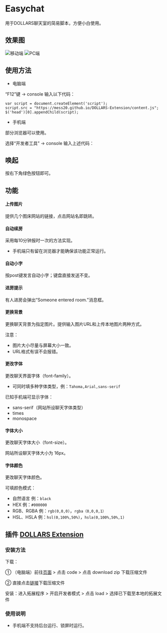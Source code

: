 # Easychat

用于DOLLARS聊天室的简易脚本，方便小白使用。

## 效果图

![移动端](http://i.miaosu.bid/data/f_31711428.jpg)
![PC端](https://s3.bmp.ovh/imgs/2022/07/23/48a6442f429a54d1.jpg)


## 使用方法
- 电脑端

“F12”键 → console 输入以下代码：
```
var script = document.createElement('script');
script.src = "https://mess20.github.io/DOLLARS-Extension/content.js";
$('head')[0].appendChild(script);
```

- 手机端

部分浏览器可以使用。

选择“开发者工具” → console 输入上述代码：

## 唤起
按右下角绿色按钮即可。

## 功能

#### 上传图片
提供几个图床网站的链接，点击网站名即跳转。


#### 自动续房
采用每10分钟报时一次的方法实现。

- 手机端只有留在浏览器才能确保该功能正常运行。

#### 自动小字
按post键发言自动小字；键盘直接发送不变。

#### 进房提示
有人进房会弹出“Someone entered room.”消息框。

#### 更换背景
更换聊天背景为指定图片。提供输入图片URL和上传本地图片两种方式。

注意：
- 图片大小尽量与屏幕大小一致。
- URL格式有误不会报错。

#### 更改字体
更改聊天界面字体（font-family）。

- 可同时填多种字体类型，例：`Tahoma,Arial,sans-serif`

已知手机端可显示字体：
- sans-serif（网站所设聊天字体类型）
- times
- monospace

#### 字体大小
更改聊天字体大小（font-size）。

网站所设聊天字体大小为 16px。

#### 字体颜色
更改聊天字体颜色。

可填颜色模式：
- 自然语言 例：`black`
- HEX 例：`#000000`
- RGB、RGBA 例：`rgb(0,0,0)`，`rgba（0,0,0,1）`
- HSL、HSLA 例：`hsl(0,100%,50%)`，`hsla(0,100%,50%,1)`


## 插件 [DOLLARS Extension](https://github.com/mess20/DOLLARS-Extension)

### 安装方法
下载：

① （电脑端）前往[页面](https://github.com/mess20/DOLLARS-Extension) > 点击 code > 点击 download zip 下载压缩文件

② 直接点击[链接](https://codeload.github.com/mess20/DOLLARS-Extension/zip/refs/heads/main)下载压缩文件

安装：进入拓展程序 > 开启开发者模式 > 点击 load > 选择已下载至本地的拓展文件

### 使用说明

- 手机端不支持后台运行、锁屏时运行。


















